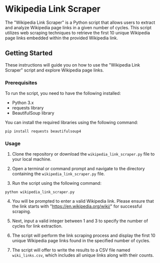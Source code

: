 # Wikipedia Link Scraper

The "Wikipedia Link Scraper" is a Python script that allows users to extract and analyze Wikipedia page links in a given number of cycles. This script utilizes web scraping techniques to retrieve the first 10 unique Wikipedia page links embedded within the provided Wikipedia link.

## Getting Started

These instructions will guide you on how to use the "Wikipedia Link Scraper" script and explore Wikipedia page links.

### Prerequisites

To run the script, you need to have the following installed:

- Python 3.x
- requests library
- BeautifulSoup library

You can install the required libraries using the following command:

```
pip install requests beautifulsoup4
```

### Usage

1. Clone the repository or download the `wikipedia_link_scraper.py` file to your local machine.

2. Open a terminal or command prompt and navigate to the directory containing the `wikipedia_link_scraper.py` file.

3. Run the script using the following command:

```
python wikipedia_link_scraper.py
```

4. You will be prompted to enter a valid Wikipedia link. Please ensure that the link starts with "https://en.wikipedia.org/wiki/" for successful scraping.

5. Next, input a valid integer between 1 and 3 to specify the number of cycles for link extraction.

6. The script will perform the link scraping process and display the first 10 unique Wikipedia page links found in the specified number of cycles.

7. The script will offer to write the results to a CSV file named `wiki_links.csv`, which includes all unique links along with their counts.

